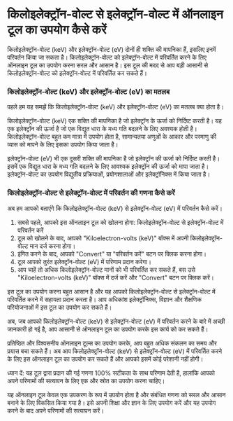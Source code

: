 किलोइलेक्ट्रॉन-वोल्ट से इलेक्ट्रॉन-वोल्ट में ऑनलाइन टूल का उपयोग कैसे करें
==========================================================================

किलोइलेक्ट्रॉन-वोल्ट (keV) और इलेक्ट्रॉन-वोल्ट (eV) दोनों ही शक्ति की मापनिका हैं, इसलिए इनमें परिवर्तन किया जा सकता है। किलोइलेक्ट्रॉन-वोल्ट को इलेक्ट्रॉन-वोल्ट में परिवर्तित करने के लिए ऑनलाइन टूल का उपयोग करना सरल और आसान है। इस टूल की मदद से आप बड़ी आसानी से किलोइलेक्ट्रॉन-वोल्ट को इलेक्ट्रॉन-वोल्ट में परिवर्तित कर सकते हैं।

### किलोइलेक्ट्रॉन-वोल्ट (keV) और इलेक्ट्रॉन-वोल्ट (eV) का मतलब

पहले हम यह समझें कि किलोइलेक्ट्रॉन-वोल्ट (keV) और इलेक्ट्रॉन-वोल्ट (eV) का मतलब क्या होता है।

किलोइलेक्ट्रॉन-वोल्ट (keV) एक शक्ति की मापनिका है जो इलेक्ट्रॉन के ऊर्जा को निर्दिष्ट करती है। यह एक इलेक्ट्रॉन की ऊर्जा है जो एक विद्युत धारा के मध्य गति बदलने के लिए अवश्यक होती है। किलोइलेक्ट्रॉन-वोल्ट बहुत कम मात्रा में उपयोग होता है, सामान्यतया अणुओं के आकार और परमाणु की व्यास को मापने के लिए इसका उपयोग किया जाता है।

इलेक्ट्रॉन-वोल्ट (eV) भी एक दूसरी शक्ति की मापनिका है जो इलेक्ट्रॉन की ऊर्जा को निर्दिष्ट करती है। इसमें एक विद्युत धारा के मध्य गति बदलने के लिए आवश्यक इलेक्ट्रॉन की ऊर्जा को मापा जाता है। इलेक्ट्रॉन-वोल्ट का उपयोग विद्युतीय प्रक्रियाओं, प्रयोगशालाओं और इलेक्ट्रॉनिक्स में किया जाता है।

### किलोइलेक्ट्रॉन-वोल्ट से इलेक्ट्रॉन-वोल्ट में परिवर्तन की गणना कैसे करें

अब हम आपको बताएंगे कि किलोइलेक्ट्रॉन-वोल्ट (keV) से इलेक्ट्रॉन-वोल्ट (eV) में परिवर्तन कैसे करें।

1. सबसे पहले, आपको इस ऑनलाइन टूल को खोलना होगा: किलोइलेक्ट्रॉन-वोल्ट से इलेक्ट्रॉन-वोल्ट में परिवर्तन करें
2. टूल को खोलने के बाद, आपको "Kiloelectron-volts (keV)" बॉक्स में अपनी किलोइलेक्ट्रॉन-वोल्ट मान दर्ज करना होगा।
3. इंगित करने के बाद, आपको "Convert" या "परिवर्तन करें" बटन पर क्लिक करना होगा।
4. टूल आपको तुरंत इलेक्ट्रॉन-वोल्ट (eV) में परिणाम प्रदान करेगा।
5. आप चाहें तो अधिक किलोइलेक्ट्रॉन-वोल्ट मानों को भी परिवर्तित कर सकते हैं, बस उसे "Kiloelectron-volts (keV)" बॉक्स में दर्ज करें और "Convert" बटन पर क्लिक करें।

इस टूल का उपयोग करना बहुत आसान है और यह आपको किलोइलेक्ट्रॉन-वोल्ट से इलेक्ट्रॉन-वोल्ट में परिवर्तित करने में सहायता प्रदान करता है। आप अधिकांश इलेक्ट्रॉनिक्स, विज्ञान और शैक्षणिक परियोजनाओं में इस टूल का उपयोग कर सकते हैं।

अब, जब आपको किलोइलेक्ट्रॉन-वोल्ट (keV) से इलेक्ट्रॉन-वोल्ट (eV) में परिवर्तन करने के बारे में अच्छी जानकारी हो गई है, आप आसानी से ऑनलाइन टूल का उपयोग करके इस कार्य को कर सकते हैं।

प्रतिष्ठित और विश्वसनीय ऑनलाइन टूल्स का उपयोग करके, आप बहुत अधिक संकलन का समय और प्रयास बचा सकते हैं। अब आप किलोइलेक्ट्रॉन-वोल्ट (keV) से इलेक्ट्रॉन-वोल्ट (eV) में परिवर्तित करने के लिए इस ऑनलाइन टूल का उपयोग कर सकते हैं और आपको इसमें कोई परेशानी नहीं होगी।

ध्यान दें: यह टूल द्वारा प्रदान की गई गणना 100% सटीकता के साथ परिणाम देती है, हालांकि आपको अपने परिणामों की सत्यापन के लिए एक और स्रोत का उपयोग करना चाहिए।

यह ऑनलाइन टूल केवल एक उपकरण के रूप में उपयोग होता है और संबंधित गणना को सरल और आसान बनाने के लिए विकसित किया गया है। इसे अपनी शिक्षा और ज्ञान के लिए उपयोग करें और यह उपयोग करने के बाद अपने परिणामों की सत्यापन करें।